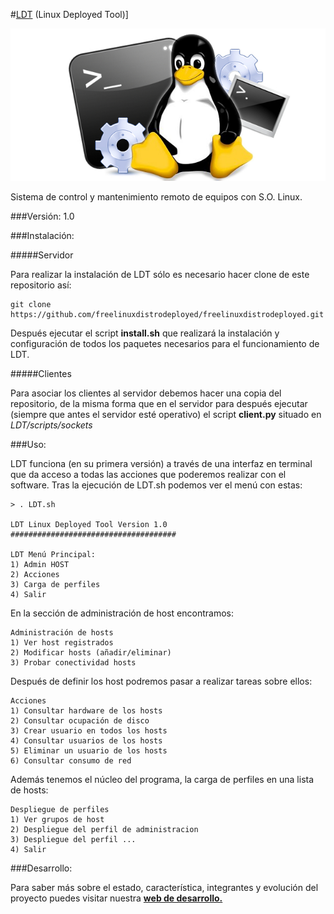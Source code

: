 #[LDT](http://freelinuxdistrodeployed.github.io/LDT) (Linux Deployed Tool)]

![](img/linux-console.jpg)

Sistema de control y mantenimiento remoto de equipos con S.O. Linux.

###Versión: 1.0


###Instalación:

#####Servidor

Para realizar la instalación de LDT sólo es necesario hacer clone de este repositorio así:

    git clone https://github.com/freelinuxdistrodeployed/freelinuxdistrodeployed.git

Después ejecutar el script **install.sh** que realizará la instalación y configuración de todos los paquetes necesarios para el funcionamiento de LDT.

#####Clientes

Para asociar los clientes al servidor debemos hacer una copia del repositorio, de la misma forma que en el servidor para después ejecutar (siempre que antes el servidor esté operativo) el script **client.py** situado en *LDT/scripts/sockets*

###Uso:

LDT funciona (en su primera versión) a través de una interfaz en terminal que da acceso a todas las acciones que poderemos realizar con el software. Tras la ejecución de LDT.sh podemos ver el menú con estas:

    > . LDT.sh

    LDT Linux Deployed Tool Version 1.0
    #####################################

    LDT Menú Principal:
    1) Admin HOST
    2) Acciones
    3) Carga de perfiles
    4) Salir


En la sección de administración de host encontramos:


    Administración de hosts
    1) Ver host registrados
    2) Modificar hosts (añadir/eliminar)
    3) Probar conectividad hosts

Después de definir los host podremos pasar a realizar tareas sobre ellos:

    Acciones
    1) Consultar hardware de los hosts
    2) Consultar ocupación de disco
    3) Crear usuario en todos los hosts
    4) Consultar usuarios de los hosts
    5) Eliminar un usuario de los hosts
    6) Consultar consumo de red


Además tenemos el núcleo del programa, la carga de perfiles en una lista de hosts:

    Despliegue de perfiles
    1) Ver grupos de host
    2) Despliegue del perfil de administracion
    3) Despliegue del perfil ...
    4) Salir


###Desarrollo:

Para saber más sobre el estado, característica, integrantes y evolución del proyecto puedes visitar nuestra [**web de desarrollo.**](http://freelinuxdistrodeployed.github.io/LDT)

